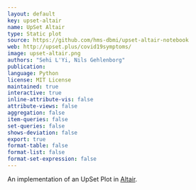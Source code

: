 ```yaml
---
layout: default
key: upset-altair
name: UpSet Altair
type: Static plot
source: https://github.com/hms-dbmi/upset-altair-notebook
web: http://upset.plus/covid19symptoms/
image: upset-altair.png
authors: "Sehi L'Yi, Nils Gehlenborg"
publication: 
language: Python
license: MIT License
maintained: true
interactive: true
inline-attribute-vis: false
attribute-views: false
aggregation: false
item-queries: false
set-queries: false
shows-deviation: false
export: true
format-table: false
format-list: false
format-set-expression: false
---
```


An implementation of an UpSet Plot in [Altair](https://altair-viz.github.io/).
